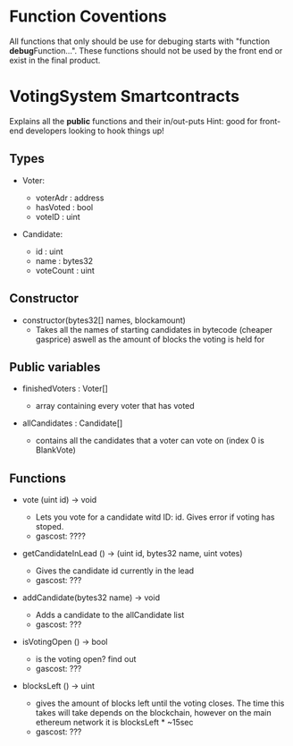 # Function Coventions

All functions that only should be use for debuging starts with "function **debug**Function...". These functions should not be used by the front end or exist in the final product.

# VotingSystem Smartcontracts
Explains all the **public** functions and their in/out-puts
Hint: good for front-end developers looking to hook things up! 

## Types
* Voter:
  * voterAdr : address
  * hasVoted : bool
  * voteID : uint
  
* Candidate:
  * id : uint
  * name : bytes32
  * voteCount : uint

## Constructor
  * constructor(bytes32[] names, blockamount)
    - Takes all the names of starting candidates in bytecode (cheaper gasprice) aswell as the amount of blocks the voting is held for
    
## Public variables

* finishedVoters : Voter[]
  - array containing every voter that has voted

* allCandidates : Candidate[]
  - contains all the candidates that a voter can vote on (index 0 is BlankVote)
  
## Functions
* vote (uint id) -> void 
  - Lets you vote for a candidate witd ID: id. Gives error if voting has stoped.
  - gascost: ????

* getCandidateInLead () -> (uint id, bytes32 name, uint votes)
  - Gives the candidate id currently in the lead
  - gascost: ???
  
* addCandidate(bytes32 name) -> void
  - Adds a candidate to the allCandidate list
  - gascost: ???
  
* isVotingOpen () -> bool
  - is the voting open? find out
  - gascost: ???
  
* blocksLeft () -> uint
  - gives the amount of blocks left until the voting closes. The time this takes will take depends on the blockchain, however on the main ethereum network it is blocksLeft * ~15sec 
  - gascost: ???
  
